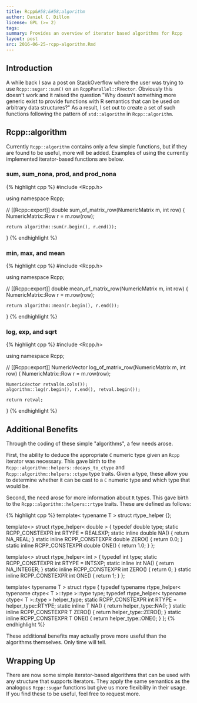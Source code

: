 ```yaml
---
title: Rcpp&#58;&#58;algorithm
author: Daniel C. Dillon
license: GPL (>= 2)
tags:
summary: Provides an overview of iterator based algorithms for Rcpp
layout: post
src: 2016-06-25-rcpp-algorithm.Rmd
---
```


## Introduction
A while back I saw a post on StackOverflow where the user was trying to use `Rcpp::sugar::sum()` on an `RcppParallel::RVector`.
Obviously this doesn't work and it raised the question "Why doesn't something more generic exist to provide functions with R
semantics that can be used on arbitrary data structures?"  As a result, I set out to create a set of such functions following
the pattern of `std::algorithm` in `Rcpp::algorithm`.

## Rcpp::algorithm
Currently `Rcpp::algorithm` contains only a few simple functions, but if they are found to be useful, more will be added.
Examples of using the currently implemented iterator-based functions are below.

### sum, sum\_nona, prod, and prod\_nona

{% highlight cpp %}
#include <Rcpp.h>

using namespace Rcpp;

// [[Rcpp::export]]
double sum_of_matrix_row(NumericMatrix m, int row) {
    NumericMatrix::Row r = m.row(row);

    return algorithm::sum(r.begin(), r.end());
}
{% endhighlight %}

### min, max, and mean

{% highlight cpp %}
#include <Rcpp.h>

using namespace Rcpp;

// [[Rcpp::export]]
double mean_of_matrix_row(NumericMatrix m, int row) {
    NumericMatrix::Row r = m.row(row);

    return algorithm::mean(r.begin(), r.end());
}
{% endhighlight %}

### log, exp, and sqrt

{% highlight cpp %}
#include <Rcpp.h>

using namespace Rcpp;

// [[Rcpp::export]]
NumericVector log_of_matrix_row(NumericMatrix m, int row) {
    NumericMatrix::Row r = m.row(row);

    NumericVector retval(m.cols());
    algorithm::log(r.begin(), r.end(), retval.begin());

    return retval;
}
{% endhighlight %}

## Additional Benefits
Through the coding of these simple "algorithms", a few needs arose.

First, the ability to deduce the appropriate `C` numeric type
given an `Rcpp` iterator was necessary.  This gave birth to the `Rcpp::algorithm::helpers::decays_to_ctype` and
`Rcpp::algorithm::helpers::ctype` type traits.  Given a type, these allow you to determine whether it can be cast to a `C` numeric
type and which type that would be.

Second, the need arose for more information about `R` types.  This gave birth to the `Rcpp::algorithm::helpers::rtype` traits.  These
are defined as follows:


{% highlight cpp %}
template< typename T >
struct rtype_helper {};

template<>
struct rtype_helper< double > {
    typedef double type;
    static RCPP_CONSTEXPR int RTYPE = REALSXP;
    static inline double NA() { return NA_REAL; }
    static inline RCPP_CONSTEXPR double ZERO() { return 0.0; }
    static inline RCPP_CONSTEXPR double ONE() { return 1.0; }
};

template<>
struct rtype_helper< int > {
    typedef int type;
    static RCPP_CONSTEXPR int RTYPE = INTSXP;
    static inline int NA() { return NA_INTEGER; }
    static inline RCPP_CONSTEXPR int ZERO() { return 0; }
    static inline RCPP_CONSTEXPR int ONE() { return 1; }
};

template< typename T >
struct rtype {
    typedef typename rtype_helper< typename ctype< T >::type >::type type;
    typedef rtype_helper< typename ctype< T >::type > helper_type;
    static RCPP_CONSTEXPR int RTYPE = helper_type::RTYPE;
    static inline T NA() { return helper_type::NA(); }
    static inline RCPP_CONSTEXPR T ZERO() { return helper_type::ZERO(); }
    static inline RCPP_CONSTEXPR T ONE() { return helper_type::ONE(); }
};
{% endhighlight %}

These additional benefits may actually prove more useful than the algorithms themselves.  Only time will tell.

## Wrapping Up
There are now some simple iterator-based algorithms that can be used with any structure that supports iterators.  They apply the same semantics
as the analogous `Rcpp::sugar` functions but give us more flexibility in their usage.  If you find these to be useful, feel free to request more.
